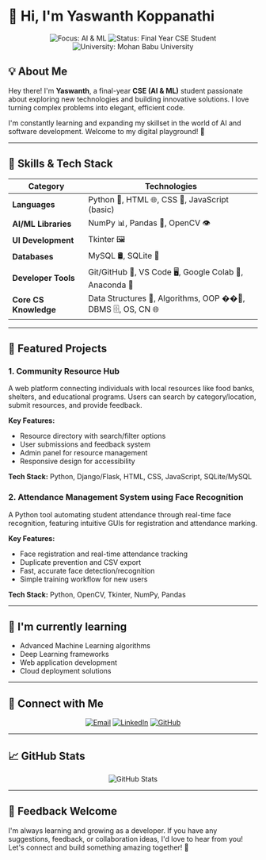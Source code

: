 # 👋 Hi, I'm Yaswanth Koppanathi

<div align="center">
  <img src="https://img.shields.io/badge/Focus-AI%20%26%20ML-blue" alt="Focus: AI & ML">
  <img src="https://img.shields.io/badge/Status-Final%20Year%20CSE%20Student-orange" alt="Status: Final Year CSE Student">
  <img src="https://img.shields.io/badge/University-Mohan%20Babu%20University-green" alt="University: Mohan Babu University">
</div>

## 💡 About Me

Hey there! I'm **Yaswanth**, a final-year **CSE (AI & ML)** student passionate about exploring new technologies and building innovative solutions. I love turning complex problems into elegant, efficient code.

I'm constantly learning and expanding my skillset in the world of AI and software development. Welcome to my digital playground! 🚀

---

## 🧠 Skills & Tech Stack

| Category | Technologies |
|----------|-------------|
| **Languages** | Python 🐍, HTML 🌐, CSS 🎨, JavaScript (basic) |
| **AI/ML Libraries** | NumPy 📊, Pandas 🐼, OpenCV 👁️ |
| **UI Development** | Tkinter 🖼️ |
| **Databases** | MySQL 🛢️, SQLite 💾 |
| **Developer Tools** | Git/GitHub 🔧, VS Code 🖥️, Google Colab 📓, Anaconda 🐍 |
| **Core CS Knowledge** | Data Structures 📘, Algorithms, OOP ��‍🏫, DBMS 🗄️, OS, CN 🌐 |

---

## 🚀 Featured Projects

### 1. Community Resource Hub

A web platform connecting individuals with local resources like food banks, shelters, and educational programs. Users can search by category/location, submit resources, and provide feedback.

**Key Features:**
- Resource directory with search/filter options
- User submissions and feedback system
- Admin panel for resource management
- Responsive design for accessibility

**Tech Stack:** Python, Django/Flask, HTML, CSS, JavaScript, SQLite/MySQL

### 2. Attendance Management System using Face Recognition

A Python tool automating student attendance through real-time face recognition, featuring intuitive GUIs for registration and attendance marking.

**Key Features:**
- Face registration and real-time attendance tracking
- Duplicate prevention and CSV export
- Fast, accurate face detection/recognition
- Simple training workflow for new users

**Tech Stack:** Python, OpenCV, Tkinter, NumPy, Pandas

---

## 🌱 I'm currently learning

- Advanced Machine Learning algorithms
- Deep Learning frameworks
- Web application development
- Cloud deployment solutions

---

## 🤝 Connect with Me

<div align="center">
  <a href="mailto:yaswanthkoppanathi24@gmail.com"><img src="https://img.shields.io/badge/Email-Contact%20Me-red?style=flat-square&logo=gmail" alt="Email"></a>
  <a href="https://www.linkedin.com/in/yaswanth-koppanathi-ai/"><img src="https://img.shields.io/badge/LinkedIn-Connect-blue?style=flat-square&logo=linkedin" alt="LinkedIn"></a>
  <a href="https://github.com/yaswanth-koppanathi-ai"><img src="https://img.shields.io/badge/GitHub-Follow-black?style=flat-square&logo=github" alt="GitHub"></a>
</div>

---

## 📈 GitHub Stats

<div align="center">
  <img src="https://github-readme-stats.vercel.app/api?username=yaswanth-koppanathi-ai&show_icons=true&theme=radical" alt="GitHub Stats">
</div>

---

## 🙌 Feedback Welcome

I'm always learning and growing as a developer. If you have any suggestions, feedback, or collaboration ideas, I'd love to hear from you! Let's connect and build something amazing together! 🌟
